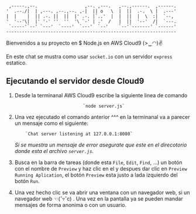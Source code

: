 
     ,-----.,--.                  ,--. ,---.   ,--.,------.  ,------.
    '  .--./|  | ,---. ,--.,--. ,-|  || o   \  |  ||  .-.  \ |  .---'
    |  |    |  || .-. ||  ||  |' .-. |`..'  |  |  ||  |  \  :|  `--, 
    '  '--'\|  |' '-' ''  ''  '\ `-' | .'  /   |  ||  '--'  /|  `---.
     `-----'`--' `---'  `----'  `---'  `--'    `--'`-------' `------'
    ----------------------------------------------------------------- 


Bienvenidos a su proyecto en $ Node.js en AWS Cloud9 (>‿◠)✌

En este chat se mustra como usar `socket.io` con un servidor `express` estatico.

## Ejecutando el servidor desde Cloud9

1)  Desde la terminanal AWS Cloud9 escribe la siguiente linea de comando
    
                                  `node server.js`

2)  Una vez ejecutado el comando anterior ^^^ en la terminanal va a parecer un mensaje como el siguiente:

            `Chat server listening at 127.0.0.1:8080`
            
    _Si se muestra un mensaje de error asegurate que este en el direcotorio donde esta el archivo `server.js`._

3)  Busca en la barra de tareas (donde esta `File`, `Edit`, `Find`, ...) un botón con el nombre de `Preview` y haz clic en el y despues dar clic en `Preview Running Aplication`, el botón `Preview` esta justo a lada izquierdo del botón `Run`.

4)  Una vez hecho clic se va abrir una ventana con un navegador web, si un navegador web ☜(ˆ▿ˆc) . 
    Una vez en la pantalla ya se pueden mandar mensajes de forma anonima o con un usuario.
